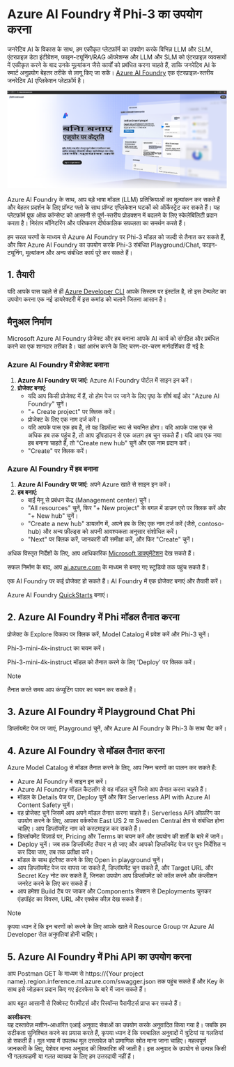 # **Azure AI Foundry में Phi-3 का उपयोग करना**

जनरेटिव AI के विकास के साथ, हम एकीकृत प्लेटफ़ॉर्म का उपयोग करके विभिन्न LLM और SLM, एंटरप्राइज़ डेटा इंटीग्रेशन, फाइन-ट्यूनिंग/RAG ऑपरेशन्स और LLM और SLM को एंटरप्राइज़ व्यवसायों में एकीकृत करने के बाद उनके मूल्यांकन जैसे कार्यों को प्रबंधित करना चाहते हैं, ताकि जनरेटिव AI के स्मार्ट अनुप्रयोग बेहतर तरीके से लागू किए जा सकें। [Azure AI Foundry](https://ai.azure.com) एक एंटरप्राइज़-स्तरीय जनरेटिव AI एप्लिकेशन प्लेटफ़ॉर्म है।

![aistudo](../../../../translated_images/aifoundry_home.ffa4fe13d11f26171097f8666a1db96ac0979ffa1adde80374c60d1136c7e1de.hi.png)

Azure AI Foundry के साथ, आप बड़े भाषा मॉडल (LLM) प्रतिक्रियाओं का मूल्यांकन कर सकते हैं और बेहतर प्रदर्शन के लिए प्रॉम्प्ट फ्लो के साथ प्रॉम्प्ट एप्लिकेशन घटकों को ऑर्केस्ट्रेट कर सकते हैं। यह प्लेटफ़ॉर्म प्रूफ ऑफ कॉन्सेप्ट को आसानी से पूर्ण-स्तरीय प्रोडक्शन में बदलने के लिए स्केलेबिलिटी प्रदान करता है। निरंतर मॉनिटरिंग और परिष्करण दीर्घकालिक सफलता का समर्थन करते हैं।

हम सरल चरणों के माध्यम से Azure AI Foundry पर Phi-3 मॉडल को जल्दी से तैनात कर सकते हैं, और फिर Azure AI Foundry का उपयोग करके Phi-3 संबंधित Playground/Chat, फाइन-ट्यूनिंग, मूल्यांकन और अन्य संबंधित कार्य पूरे कर सकते हैं।

## **1. तैयारी**

यदि आपके पास पहले से ही [Azure Developer CLI](https://learn.microsoft.com/azure/developer/azure-developer-cli/overview?WT.mc_id=aiml-138114-kinfeylo) आपके सिस्टम पर इंस्टॉल है, तो इस टेम्पलेट का उपयोग करना एक नई डायरेक्टरी में इस कमांड को चलाने जितना आसान है।

## मैनुअल निर्माण

Microsoft Azure AI Foundry प्रोजेक्ट और हब बनाना आपके AI कार्य को संगठित और प्रबंधित करने का एक शानदार तरीका है। यहां आरंभ करने के लिए चरण-दर-चरण मार्गदर्शिका दी गई है:

### Azure AI Foundry में प्रोजेक्ट बनाना

1. **Azure AI Foundry पर जाएं**: Azure AI Foundry पोर्टल में साइन इन करें।
2. **प्रोजेक्ट बनाएं**:
   - यदि आप किसी प्रोजेक्ट में हैं, तो होम पेज पर जाने के लिए पृष्ठ के शीर्ष बाईं ओर "Azure AI Foundry" चुनें।
   - "+ Create project" पर क्लिक करें।
   - प्रोजेक्ट के लिए एक नाम दर्ज करें।
   - यदि आपके पास एक हब है, तो वह डिफ़ॉल्ट रूप से चयनित होगा। यदि आपके पास एक से अधिक हब तक पहुंच है, तो आप ड्रॉपडाउन से एक अलग हब चुन सकते हैं। यदि आप एक नया हब बनाना चाहते हैं, तो "Create new hub" चुनें और एक नाम प्रदान करें।
   - "Create" पर क्लिक करें।

### Azure AI Foundry में हब बनाना

1. **Azure AI Foundry पर जाएं**: अपने Azure खाते से साइन इन करें।
2. **हब बनाएं**:
   - बाईं मेनू से प्रबंधन केंद्र (Management center) चुनें।
   - "All resources" चुनें, फिर "+ New project" के बगल में डाउन एरो पर क्लिक करें और "+ New hub" चुनें।
   - "Create a new hub" डायलॉग में, अपने हब के लिए एक नाम दर्ज करें (जैसे, contoso-hub) और अन्य फ़ील्ड्स को अपनी आवश्यकता अनुसार संशोधित करें।
   - "Next" पर क्लिक करें, जानकारी की समीक्षा करें, और फिर "Create" चुनें।

अधिक विस्तृत निर्देशों के लिए, आप आधिकारिक [Microsoft डाक्यूमेंटेशन](https://learn.microsoft.com/azure/ai-studio/how-to/create-projects) देख सकते हैं।

सफल निर्माण के बाद, आप [ai.azure.com](https://ai.azure.com/) के माध्यम से बनाए गए स्टूडियो तक पहुंच सकते हैं।

एक AI Foundry पर कई प्रोजेक्ट हो सकते हैं। AI Foundry में एक प्रोजेक्ट बनाएं और तैयारी करें।

Azure AI Foundry [QuickStarts](https://learn.microsoft.com/azure/ai-studio/quickstarts/get-started-code) बनाएं।

## **2. Azure AI Foundry में Phi मॉडल तैनात करना**

प्रोजेक्ट के Explore विकल्प पर क्लिक करें, Model Catalog में प्रवेश करें और Phi-3 चुनें।

Phi-3-mini-4k-instruct का चयन करें।

Phi-3-mini-4k-instruct मॉडल को तैनात करने के लिए 'Deploy' पर क्लिक करें।

> [!NOTE]
>
> तैनात करते समय आप कंप्यूटिंग पावर का चयन कर सकते हैं।

## **3. Azure AI Foundry में Playground Chat Phi**

डिप्लॉयमेंट पेज पर जाएं, Playground चुनें, और Azure AI Foundry के Phi-3 के साथ चैट करें।

## **4. Azure AI Foundry से मॉडल तैनात करना**

Azure Model Catalog से मॉडल तैनात करने के लिए, आप निम्न चरणों का पालन कर सकते हैं:

- Azure AI Foundry में साइन इन करें।
- Azure AI Foundry मॉडल कैटलॉग से वह मॉडल चुनें जिसे आप तैनात करना चाहते हैं।
- मॉडल के Details पेज पर, Deploy चुनें और फिर Serverless API with Azure AI Content Safety चुनें।
- वह प्रोजेक्ट चुनें जिसमें आप अपने मॉडल तैनात करना चाहते हैं। Serverless API ऑफ़रिंग का उपयोग करने के लिए, आपका वर्कस्पेस East US 2 या Sweden Central क्षेत्र से संबंधित होना चाहिए। आप डिप्लॉयमेंट नाम को कस्टमाइज़ कर सकते हैं।
- डिप्लॉयमेंट विज़ार्ड पर, Pricing और Terms का चयन करें और उपयोग की शर्तों के बारे में जानें।
- Deploy चुनें। जब तक डिप्लॉयमेंट तैयार न हो जाए और आपको डिप्लॉयमेंट पेज पर पुनः निर्देशित न कर दिया जाए, तब तक प्रतीक्षा करें।
- मॉडल के साथ इंटरैक्ट करने के लिए Open in playground चुनें।
- आप डिप्लॉयमेंट पेज पर वापस जा सकते हैं, डिप्लॉयमेंट चुन सकते हैं, और Target URL और Secret Key नोट कर सकते हैं, जिनका उपयोग आप डिप्लॉयमेंट को कॉल करने और कंप्लीशन जनरेट करने के लिए कर सकते हैं।
- आप हमेशा Build टैब पर जाकर और Components सेक्शन से Deployments चुनकर एंडपॉइंट का विवरण, URL और एक्सेस कीज़ देख सकते हैं।

> [!NOTE]
> कृपया ध्यान दें कि इन चरणों को करने के लिए आपके खाते में Resource Group पर Azure AI Developer रोल अनुमतियां होनी चाहिए।

## **5. Azure AI Foundry में Phi API का उपयोग करना**

आप Postman GET के माध्यम से https://{Your project name}.region.inference.ml.azure.com/swagger.json तक पहुंच सकते हैं और Key के साथ इसे जोड़कर प्रदान किए गए इंटरफेस के बारे में जान सकते हैं।

आप बहुत आसानी से रिक्वेस्ट पैरामीटर्स और रिस्पॉन्स पैरामीटर्स प्राप्त कर सकते हैं।

**अस्वीकरण**:  
यह दस्तावेज़ मशीन-आधारित एआई अनुवाद सेवाओं का उपयोग करके अनुवादित किया गया है। जबकि हम सटीकता सुनिश्चित करने का प्रयास करते हैं, कृपया ध्यान दें कि स्वचालित अनुवादों में त्रुटियां या गलतियां हो सकती हैं। मूल भाषा में उपलब्ध मूल दस्तावेज़ को प्रामाणिक स्रोत माना जाना चाहिए। महत्वपूर्ण जानकारी के लिए, पेशेवर मानव अनुवाद की सिफारिश की जाती है। इस अनुवाद के उपयोग से उत्पन्न किसी भी गलतफहमी या गलत व्याख्या के लिए हम उत्तरदायी नहीं हैं।